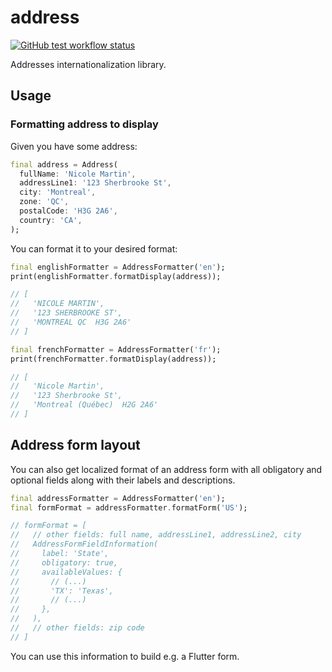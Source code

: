 # address

[![GitHub test workflow status][build-badge]][build-link]

Addresses internationalization library.

## Usage

### Formatting address to display

Given you have some address:

```dart
final address = Address(
  fullName: 'Nicole Martin',
  addressLine1: '123 Sherbrooke St',
  city: 'Montreal',
  zone: 'QC',
  postalCode: 'H3G 2A6',
  country: 'CA',
);
```

You can format it to your desired format:

```dart
final englishFormatter = AddressFormatter('en');
print(englishFormatter.formatDisplay(address));

// [
//   'NICOLE MARTIN',
//   '123 SHERBROOKE ST',
//   'MONTREAL QC  H3G 2A6'
// ]

final frenchFormatter = AddressFormatter('fr');
print(frenchFormatter.formatDisplay(address));

// [
//   'Nicole Martin',
//   '123 Sherbrooke St',
//   'Montreal (Québec)  H2G 2A6'
// ]
```

## Address form layout

You can also get localized format of an address form with all obligatory and optional fields along with their labels and descriptions.

```dart
final addressFormatter = AddressFormatter('en');
final formFormat = addressFormatter.formatForm('US');

// formFormat = [
//   // other fields: full name, addressLine1, addressLine2, city
//   AddressFormFieldInformation(
//     label: 'State',
//     obligatory: true,
//     availableValues: {
//       // (...)
//       'TX': 'Texas',
//       // (...)
//     },
//   ),
//   // other fields: zip code
// ]
```

You can use this information to build e.g. a Flutter form.

[build-link]: https://github.com/leancodepl/address/actions/workflows/test.yml
[build-badge]: https://img.shields.io/github/workflow/status/leancodepl/address/Test
